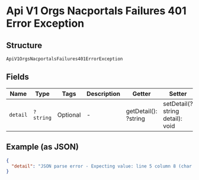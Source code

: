
# Api V1 Orgs Nacportals Failures 401 Error Exception

## Structure

`ApiV1OrgsNacportalsFailures401ErrorException`

## Fields

| Name | Type | Tags | Description | Getter | Setter |
|  --- | --- | --- | --- | --- | --- |
| `detail` | `?string` | Optional | - | getDetail(): ?string | setDetail(?string detail): void |

## Example (as JSON)

```json
{
  "detail": "JSON parse error - Expecting value: line 5 column 8 (char 56)"
}
```

